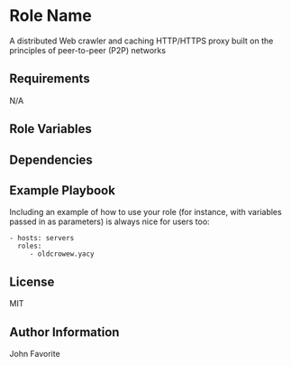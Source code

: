 Role Name
=========

A distributed Web crawler and caching HTTP/HTTPS proxy built on the principles of peer-to-peer (P2P) networks


Requirements
------------

N/A

Role Variables
--------------

Dependencies
------------

Example Playbook
----------------

Including an example of how to use your role (for instance, with variables passed in as parameters) is always nice for users too:

    - hosts: servers
      roles:
         - oldcrowew.yacy

License
-------

MIT

Author Information
------------------

John Favorite